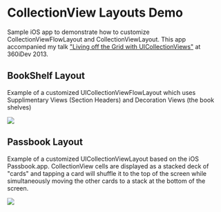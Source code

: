 # CollectionView Layouts Demo

Sample iOS app to demonstrate how to customize CollectionViewFlowLayout and CollectionViewLayout. This app accompanied my talk ["Living off the Grid with UICollectionViews"](https://speakerdeck.com/jaythrash/living-off-the-grid-with-uicollectionviews) at 360iDev 2013.

## BookShelf Layout
Example of a customized UICollectionViewFlowLayout which uses Supplimentary Views (Section Headers) and Decoration Views (the book shelves)

![](https://raw.github.com/jaythrash/CollectionViewLayoutDemo/master/BookShelfLayout.png)

## Passbook Layout
Example of a customized UICollectionViewLayout based on the iOS Passbook.app. CollectionView cells are displayed as a stacked deck of "cards" and tapping a card will shuffle it to the top of the screen while simultaneously moving the other cards to a stack at the bottom of the screen. 

![](https://raw.github.com/jaythrash/CollectionViewLayoutDemo/master/Passbook.gif)